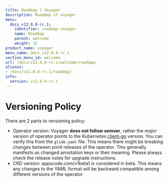 ```yaml
---
title: Roadmap | Voyager
description: Roadmap of voyager
menu:
  docs_v12.0.0-rc.1:
    identifier: roadmap-voyager
    name: Roadmap
    parent: welcome
    weight: 15
product_name: voyager
menu_name: docs_v12.0.0-rc.1
section_menu_id: welcome
url: /docs/v12.0.0-rc.1/welcome/roadmap/
aliases:
- /docs/v12.0.0-rc.1/roadmap/
info:
  version: v12.0.0-rc.1
---
```


# Versioning Policy

There are 2 parts to versioning policy:

 - Operator version: Voyager __does not follow semver__, rather the _major_ version of operator points to the
Kubernetes [client-go](https://github.com/kubernetes/client-go#branches-and-tags) version. You can verify this
from the `glide.yaml` file. This means there might be breaking changes between point releases of the operator.
This generally manifests as changed annotation keys or their meaning.
Please always check the release notes for upgrade instructions.
 - CRD version: appscode.com/v1beta1 is considered in beta. This means any changes to the YAML format will be backward
compatible among different versions of the operator.
